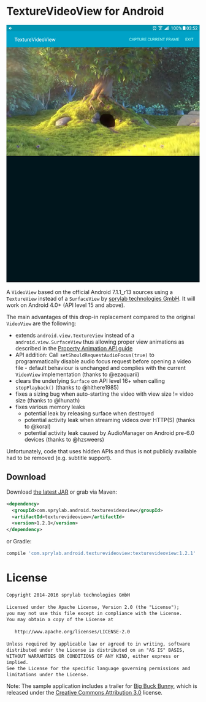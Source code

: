 TextureVideoView for Android
============================

![Screenshot](screenshot.png)

A `VideoView` based on the official Android 7.1.1_r13 sources using a `TextureView` instead of a `SurfaceView` by [sprylab technologies GmbH][1]. It will work on Android 4.0+ (API level 15 and above).

The main advantages of this drop-in replacement compared to the original `VideoView` are the following:

* extends `android.view.TextureView` instead of a `android.view.SurfaceView` thus allowing proper view animations as described in the [Property Animation API guide][2]
* API addition: Call `setShouldRequestAudioFocus(true)` to programmatically disable audio focus request before opening a video file -
  default behaviour is unchanged and complies with the current `VideoView` implementation (thanks to @ezaquarii)
* clears the underlying `Surface` on API level 16+ when calling `stopPlayback()` (thanks to @hithere1985)
* fixes a sizing bug when auto-starting the video with view size != video size (thanks to @lhunath)
* fixes various memory leaks
  * potential leak by releasing surface when destroyed
  * potential activity leak when streaming videos over HTTP(S) (thanks to @koral)
  * potential activity leak caused by AudioManager on Android pre-6.0 devices (thanks to @hzsweers)

Unfortunately, code that uses hidden APIs and thus is not publicly available had to be removed (e.g. subtitle support).

Download
--------

Download [the latest JAR][3] or grab via Maven:
```xml
<dependency>
  <groupId>com.sprylab.android.texturevideoview</groupId>
  <artifactId>texturevideoview</artifactId>
  <version>1.2.1</version>
</dependency>
```
or Gradle:
```groovy
compile 'com.sprylab.android.texturevideoview:texturevideoview:1.2.1'
```

License
=======

    Copyright 2014-2016 sprylab technologies GmbH

    Licensed under the Apache License, Version 2.0 (the "License");
    you may not use this file except in compliance with the License.
    You may obtain a copy of the License at

       http://www.apache.org/licenses/LICENSE-2.0

    Unless required by applicable law or agreed to in writing, software
    distributed under the License is distributed on an "AS IS" BASIS,
    WITHOUT WARRANTIES OR CONDITIONS OF ANY KIND, either express or implied.
    See the License for the specific language governing permissions and
    limitations under the License.

Note: The sample application includes a trailer for [Big Buck Bunny][4], which is released under the [Creative Commons Attribution 3.0][5] license.

 [1]: https://sprylab.com
 [2]: https://developer.android.com/guide/topics/graphics/prop-animation.html
 [3]: http://repository.sonatype.org/service/local/artifact/maven/redirect?r=central-proxy&g=com.sprylab.android.texturevideoview&a=texturevideoview&v=LATEST
 [4]: http://www.bigbuckbunny.org
 [5]: http://creativecommons.org/licenses/by/3.0/
